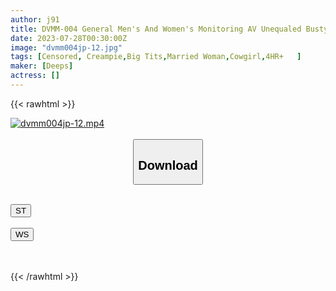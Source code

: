 ```yaml
---
author: j91
title: DVMM-004 General Men's And Women's Monitoring AV Unequaled Busty Wife And Virgin Boy Challenge To Escape From A Love Hotel That Can't Get Out Until They Collect 20ml Of Semen! 2 A Wife Who Hasn't Seen Her Husband For The First Time Picked Up A Male College Student For The First Time And Gives Her A Handjob, Masturbation Job, Blow Job, And A Brush Drop! A Younger Cock And A Lot Of Cocks That Won't Wither No Matter How Many Shots You Make...
date: 2023-07-28T00:30:00Z
image: "dvmm004jp-12.jpg"
tags: [Censored, Creampie,Big Tits,Married Woman,Cowgirl,4HR+	]
maker: [Deeps]
actress: []
---
```



{{< rawhtml >}}

<div class="video" data-videoid="QW8rd8Llrec0mPK">
    <a href="javascript:;">
        <img src="https://my.j91.asia/posts/dvmm004jp-12/dvmm004jp-12.jpg" width="WIDTH" height="HEIGHT" alt="dvmm004jp-12.mp4" loading="lazy">
    </a>
</div>

<script type="text/javascript" src="https://j91.asia/asset/on-demand-st.js"></script>

<br>
  <link rel="stylesheet" href="https://j91.asia/asset/bs5.css">
  
  <center>
  <button class="btn btn-primary" type="button" data-bs-toggle="collapse" data-bs-target=".multi-collapse" aria-expanded="false" aria-controls="multiCollapseExample1 multiCollapseExample2"><h2>Download</h2></button></center>
</p>
<div class="row">
  <div class="col">
    <div class="collapse multi-collapse" id="multiCollapseExample1">
      <div class="card card-body">
	      	      <br>
<div class="buttons">  
<a href="https://streamtape.to/v/QW8rd8Llrec0mPK"><button class="btn-hover color-3"><i class="fa fa-download"></i> ST</button></a></div>
    </div>
  </div>
</div>
  <div class="col">
    <div class="collapse multi-collapse" id="multiCollapseExample2">
      <div class="card card-body">
	      <br>
<div class="buttons">
    <a href="https://wolfstream.tv/mltvm8dmtsnl.html"><button class="btn-hover color-9"><i class="fa fa-download"></i> WS</button></a></div>
<br><br>
      </div>
    </div>
  </div>
</div>

{{< /rawhtml >}}